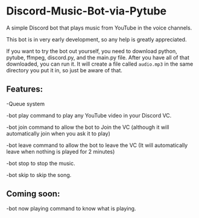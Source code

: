 # Discord-Music-Bot-via-Pytube

A simple Discord bot that plays music from YouTube in the voice channels. 

This bot is in very early development, so any help is greatly appreciated. 

If you want to try the bot out yourself, you need to download python, pytube, ffmpeg, discord.py, and the main.py file. After you have all of that downloaded, you can run it. It will create a file called `audio.mp3` in the same directory you put it in, so just be aware of that.

## Features: 

-Queue system

-bot play command to play any YouTube video in your Discord VC. 

-bot join command to allow the bot to Join the VC (although it will automatically join when you ask it to play)

-bot leave command to allow the bot to leave the VC (It will automatically leave when nothing is played for 2 minutes)

-bot stop to stop the music.

-bot skip to skip the song.

## Coming soon:

-bot now playing command to know what is playing. 
